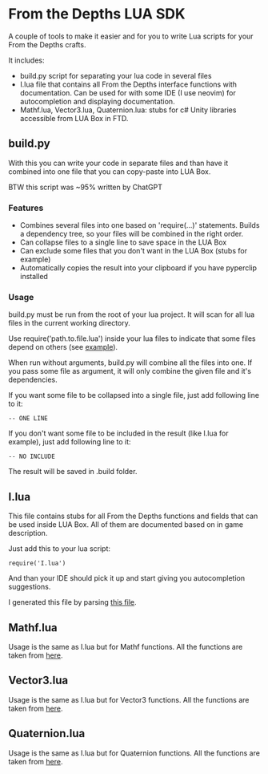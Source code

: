 # From the Depths LUA SDK

A couple of tools to make it easier and for you to write Lua scripts for your From the Depths crafts.

It includes:

- build.py script for separating your lua code in several files
- I.lua file that contains all From the Depths interface functions with documentation. Can be used for with some IDE (I use neovim) for autocompletion and displaying documentation.
- Mathf.lua, Vector3.lua, Quaternion.lua: stubs for c# Unity libraries accessible from LUA Box in FTD.

## build.py

With this you can write your code in separate files and than have it combined into one file that you can copy-paste into LUA Box.

BTW this script was ~95% written by ChatGPT

### Features

- Combines several files into one based on 'require(...)' statements. Builds a dependency tree, so your files will be combined in the right order.
- Can collapse files to a single line to save space in the LUA Box
- Can exclude some files that you don't want in the LUA Box (stubs for example)
- Automatically copies the result into your clipboard if you have pyperclip installed

### Usage

build.py must be run from the root of your lua project. It will scan for all lua files in the current working directory.

Use require('path.to.file.lua') inside your lua files to indicate that some files depend on others (see [example](./example/ExampleClass.lua)).

When run without arguments, build.py will combine all the files into one. If you pass some file as argument, it will only combine the given file and it's dependencies.

If you want some file to be collapsed into a single file, just add following line to it:

```
-- ONE LINE
```

If you don't want some file to be included in the result (like I.lua for example), just add following line to it:

```
-- NO INCLUDE
```

The result will be saved in .build folder.

## I.lua

This file contains stubs for all From the Depths functions and fields that can be used inside LUA Box. All of them are documented based on in game description.

Just add this to your lua script:

```
require('I.lua')
```

And than your IDE should pick it up and start giving you autocompletion suggestions.

I generated this file by parsing [this file](https://gist.github.com/SurvivorBob/955f815a10b104183983a5cd44377892).

## Mathf.lua

Usage is the same as I.lua but for Mathf functions. All the functions are taken from [here](https://github.com/Unity-Technologies/UnityCsReference/blob/master/Runtime/Export/Math/Mathf.cs).

## Vector3.lua

Usage is the same as I.lua but for Vector3 functions. All the functions are taken from [here](https://github.com/Unity-Technologies/UnityCsReference/blob/master/Runtime/Export/Math/Vector3.cs).

## Quaternion.lua

Usage is the same as I.lua but for Quaternion functions. All the functions are taken from [here](https://github.com/Unity-Technologies/UnityCsReference/blob/master/Runtime/Export/Math/Quaternion.cs).
